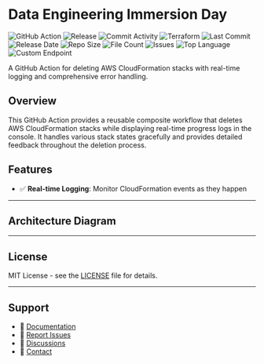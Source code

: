 # Data Engineering Immersion Day

![GitHub Action](https://img.shields.io/badge/GitHub-Action-blue?logo=github)&nbsp;![Release](https://github.com/subhamay-bhattacharyya/5102-data-engineering-tf/actions/workflows/release.yaml/badge.svg)&nbsp;![Commit Activity](https://img.shields.io/github/commit-activity/t/subhamay-bhattacharyya/5102-data-engineering-tf)&nbsp;![Terraform](https://img.shields.io/badge/AWS-Terraform-orange?logo=amazonaws)&nbsp;![Last Commit](https://img.shields.io/github/last-commit/subhamay-bhattacharyya/5102-data-engineering-tf)&nbsp;![Release Date](https://img.shields.io/github/release-date/subhamay-bhattacharyya/5102-data-engineering-tf)&nbsp;![Repo Size](https://img.shields.io/github/repo-size/subhamay-bhattacharyya/5102-data-engineering-tf)&nbsp;![File Count](https://img.shields.io/github/directory-file-count/subhamay-bhattacharyya/5102-data-engineering-tf)&nbsp;![Issues](https://img.shields.io/github/issues/subhamay-bhattacharyya/5102-data-engineering-tf)&nbsp;![Top Language](https://img.shields.io/github/languages/top/subhamay-bhattacharyya/5102-data-engineering-tf)&nbsp;![Custom Endpoint](https://img.shields.io/endpoint?url=https://gist.githubusercontent.com/bsubhamay/a7beaf399194f96f13b9270c9118d35a/raw/5102-data-engineering-tf.json?)


A GitHub Action for deleting AWS CloudFormation stacks with real-time logging and comprehensive error handling.

## Overview

This GitHub Action provides a reusable composite workflow that deletes AWS CloudFormation stacks while displaying real-time progress logs in the console. It handles various stack states gracefully and provides detailed feedback throughout the deletion process.

## Features

- ✅ **Real-time Logging**: Monitor CloudFormation events as they happen

---

## Architecture Diagram


---

## License

MIT License - see the [LICENSE](LICENSE) file for details.

---

## Support

- 📖 [Documentation](https://github.com/subhamay-bhattacharyya/5102-data-engineering-tf/wiki)
- 🐛 [Report Issues](https://github.com/subhamay-bhattacharyya/5102-data-engineering-tf/issues)
- 💬 [Discussions](https://github.com/subhamay-bhattacharyya/5102-data-engineering-tf/discussions)
- 📧 [Contact](mailto:support@subhamay.aws@gmail.com)